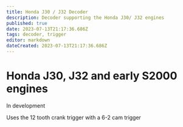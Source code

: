 ```yaml
---
title: Honda J30 / J32 Decoder
description: Decoder supporting the Honda J30/ J32 engines
published: true
date: 2023-07-13T21:17:36.686Z
tags: decoder, trigger
editor: markdown
dateCreated: 2023-07-13T21:17:36.686Z
---
```


# Honda J30, J32 and early S2000 engines

In development

Uses the 12 tooth crank trigger with a 6-2 cam trigger